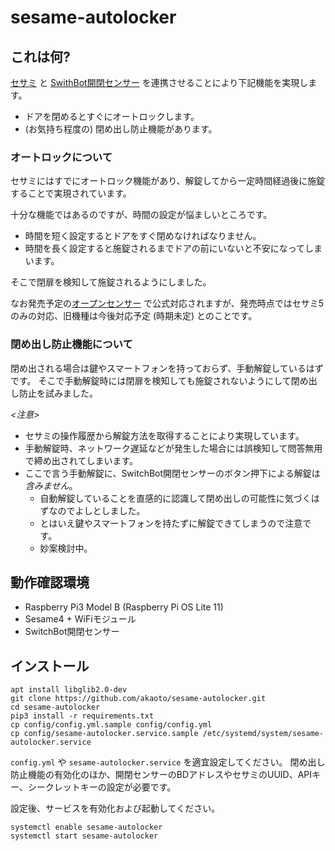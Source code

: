 # sesame-autolocker

## これは何?

[セサミ](https://jp.candyhouse.co/) と [SwithBot開閉センサー](https://www.switchbot.jp/collections/all/products/switchbot-contact-sensor) を連携させることにより下記機能を実現します。

- ドアを閉めるとすぐにオートロックします。
- (お気持ち程度の) 閉め出し防止機能があります。

### オートロックについて

セサミにはすでにオートロック機能があり、解錠してから一定時間経過後に施錠することで実現されています。

十分な機能ではあるのですが、時間の設定が悩ましいところです。
- 時間を短く設定するとドアをすぐ閉めなければなりません。
- 時間を長く設定すると施錠されるまでドアの前にいないと不安になってしまいます。

そこで閉扉を検知して施錠されるようにしました。

なお発売予定の[オープンセンサー](https://jp.candyhouse.co/products/sesame-opensensor) で公式対応されますが、発売時点ではセサミ5のみの対応、旧機種は今後対応予定 (時期未定) とのことです。

### 閉め出し防止機能について

閉め出される場合は鍵やスマートフォンを持っておらず、手動解錠しているはずです。
そこで手動解錠時には閉扉を検知しても施錠されないようにして閉め出し防止を試みました。

*<注意>*
- セサミの操作履歴から解錠方法を取得することにより実現しています。
- 手動解錠時、ネットワーク遅延などが発生した場合には誤検知して問答無用で締め出されてしまいます。
- ここで言う手動解錠に、SwitchBot開閉センサーのボタン押下による解錠は*含みません*。
   - 自動解錠していることを直感的に認識して閉め出しの可能性に気づくはずなのでよしとしました。
   - とはいえ鍵やスマートフォンを持たずに解錠できてしまうので注意です。
   - 妙案検討中。

## 動作確認環境

- Raspberry Pi3 Model B (Raspberry Pi OS Lite 11)
- Sesame4 + WiFiモジュール
- SwitchBot開閉センサー

## インストール

```
apt install libglib2.0-dev
git clone https://github.com/akaoto/sesame-autolocker.git
cd sesame-autolocker
pip3 install -r requirements.txt
cp config/config.yml.sample config/config.yml
cp config/sesame-autolocker.service.sample /etc/systemd/system/sesame-autolocker.service
```

`config.yml` や `sesame-autolocker.service` を適宜設定してください。
閉め出し防止機能の有効化のほか、開閉センサーのBDアドレスやセサミのUUID、APIキー、シークレットキーの設定が必要です。

設定後、サービスを有効化および起動してください。

```
systemctl enable sesame-autolocker
systemctl start sesame-autolocker
```
